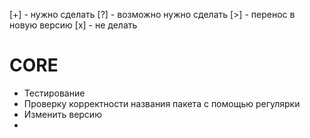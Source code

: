 [+] - нужно сделать
[?] - возможно нужно сделать
[>] - перенос в новую версию
[x] - не делать

# CORE
* Тестирование
* Проверку корректности названия пакета с помощью регулярки
* Изменить версию
* 